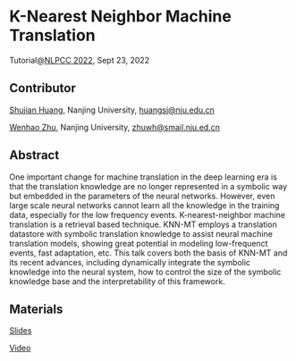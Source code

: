 #  K-Nearest Neighbor Machine Translation
Tutorial@[NLPCC 2022](http://tcci.ccf.org.cn/conference/2022/), Sept 23, 2022

## Contributor
[Shujian Huang](http://nlp.nju.edu.cn/huangsj/), Nanjing University, huangsj@nju.edu.cn

[Wenhao Zhu](https://owennju.github.io), Nanjing University, zhuwh@smail.nju.ed.cn

## Abstract
One important change for machine translation in the deep learning era is that the translation knowledge are no longer represented in a symbolic way but embedded in the parameters of the neural networks. However, even large scale neural networks cannot learn all the knowledge in the training data, especially for the low frequency events. K-nearest-neighbor machine translation is a retrieval based technique. KNN-MT employs a translation datastore with symbolic translation knowledge to assist neural machine translation models, showing great potential in modeling low-frequenct events, fast adaptation, etc. This talk covers both the basis of KNN-MT and its recent advances, including dynamically integrate the symbolic knowledge into the neural system, how to control the size of the symbolic knowledge base and the interpretability of this framework.

## Materials
[Slides](https://owennju.github.io/archieve/NLPCC2022_tutorial.pdf)

[Video](https://www.bilibili.com/video/BV1XP411J7VA)